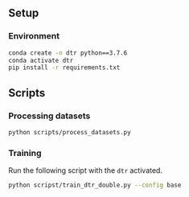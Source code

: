 

## Setup

### Environment

```bash
conda create -n dtr python==3.7.6
conda activate dtr
pip install -r requirements.txt
```


## Scripts

### Processing datasets

```bash
python scripts/process_datasets.py
```


### Training


Run the following script with the `dtr` activated.

```bash
python scripst/train_dtr_double.py --config base
```
